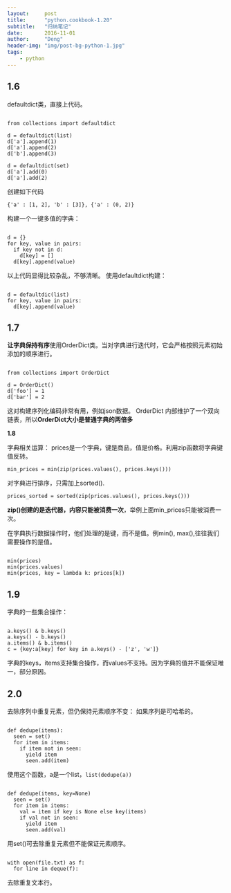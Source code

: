 ```yaml
---
layout:     post
title:      "python.cookbook-1.20"
subtitle:   "归纳笔记"
date:       2016-11-01
author:     "Deng"
header-img: "img/post-bg-python-1.jpg"
tags:
    - python
---
```

## 1.6 ##

defaultdict类，直接上代码。

```

from collections import defaultdict

d = defaultdict(list)
d['a'].append(1)
d['a'].append(2)
d['b'].append(3)

d = defaultdict(set)
d['a'].add(0)
d['a'].add(2)

```

创建如下代码

`{'a' : [1, 2], 'b' : [3]}, {'a' : (0, 2)}`


构建一个一键多值的字典：

```

d = {}
for key, value in pairs:
  if key not in d:
    d[key] = []
  d[key].append(value)

```

以上代码显得比较杂乱，不够清晰。
使用defaultdict构建：

```

d = defaultdic(list)
for key, value in pairs:
  d[key].append(value)

```

## 1.7 ##

**让字典保持有序**使用OrderDict类。当对字典进行迭代时，它会严格按照元素初始添加的顺序进行。

```

from collections import OrderDict

d = OrderDict()
d['foo'] = 1
d['bar'] = 2

```

这对构建序列化编码非常有用，例如json数据。
OrderDict 内部维护了一个双向链表，所以**OrderDict大小是普通字典的两倍多**
 

**1.8**

字典相关运算：
prices是一个字典，键是商品，值是价格。利用zip函数将字典键值反转。
    
`min_prices = min(zip(prices.values(), prices.keys()))`


对字典进行排序，只需加上sorted().
    
`prices_sorted = sorted(zip(prices.values(), prices.keys()))`


**zip()创建的是迭代器，内容只能被消费一次**，举例上面min_prices只能被消费一次。


在字典执行数据操作时，他们处理的是键，而不是值。例min(), max(),往往我们需要操作的是值。

```

min(prices)
min(prices.values)
min(prices, key = lambda k: prices[k])

```

## 1.9 ##

字典的一些集合操作：

```

a.keys() & b.keys()
a.keys() - b.keys()
a.items() & b.items()
c = {key:a[key] for key in a.keys() - ['z', 'w']}

```

字典的keys，items支持集合操作，而values不支持。因为字典的值并不能保证唯一，部分原因。

## 2.0 ##

去除序列中重复元素，但仍保持元素顺序不变：
如果序列是可哈希的。

```

def dedupe(items):
  seen = set()
  for item in items:
    if item not in seen:
      yield item
      seen.add(item)

```

使用这个函数，a是一个list，`list(dedupe(a))`

```

def dedupe(items, key=None)
  seen = set()
  for item in items:
    val = item if key is None else key(items)
    if val not in seen:
      yield item
      seen.add(val)

```

用set()可去除重复元素但不能保证元素顺序。

```

with open(file.txt) as f:
  for line in deque(f):

```

去除重复文本行。